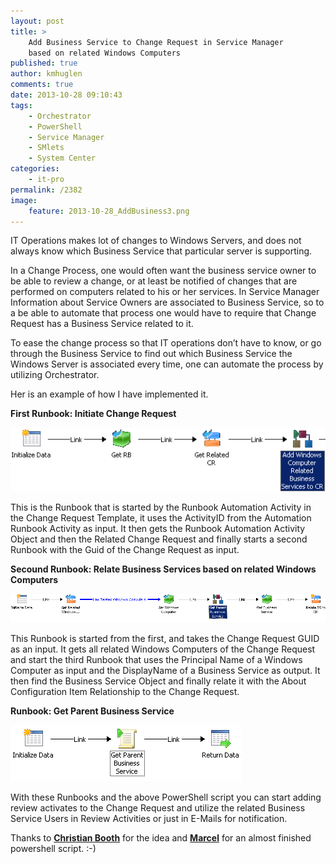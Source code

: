 ```yaml
---
layout: post
title: >
    Add Business Service to Change Request in Service Manager
    based on related Windows Computers
published: true
author: kmhuglen
comments: true
date: 2013-10-28 09:10:43
tags:
    - Orchestrator
    - PowerShell
    - Service Manager
    - SMlets
    - System Center
categories:
    - it-pro
permalink: /2382
image:
    feature: 2013-10-28_AddBusiness3.png
---
```

IT Operations makes lot of changes to Windows Servers, and does not always know which Business Service that particular server is supporting.

In a Change Process, one would often want the business service owner to be able to review a change, or at least be notified of changes that are performed on computers related to his or her services. In Service Manager Information about Service Owners are associated to Business Service, so to a be able to automate that process one would have to require that Change Request has a Business Service related to it.

To ease the change process so that IT operations don&#8217;t have to know, or go through the Business Service to find out which Business Service the Windows Server is associated every time, one can automate the process by utilizing Orchestrator.

Her is an example of how I have implemented it.

**First Runbook: Initiate Change Request**

![](/assets/2013-10-28_AddBusiness1.png)
  
This is the Runbook that is started by the Runbook Automation Activity in the Change Request Template, it uses the ActivityID from the Automation Runbook Activity as input. It then gets the Runbook Automation Activity Object and then the Related Change Request and finally starts a second Runbook with the Guid of the Change Request as input.

**Secound Runbook: Relate Business Services based on related Windows Computers** 

![](/assets/2013-10-28_AddBusiness2.png)

This Runbook is started from the first, and takes the Change Request GUID as an input. It gets all related Windows Computers of the Change Request and start the third Runbook that uses the Principal Name of a Windows Computer as input and the DisplayName of a Business Service as output. It then find the Business Service Object and finally relate it with the About Configuration Item Relationship to the Change Request.

**Runbook: Get Parent Business Service** 

![](/assets/2013-10-28_AddBusiness3.png)

<script src="https://gist.github.com/kmhuglen/0e137f2a60fb3d940bd25f0c4bd565ff.js"></script>

With these Runbooks and the above PowerShell script you can start adding review activates to the Change Request and utilize the related Business Service Users in Review Activities or just in E-Mails for notification.

Thanks to [**Christian Booth**](http://blogs.technet.com/b/servicemanager/archive/2013/09/18/scsm-console-extensions-impacted-business-services.aspx) for the idea and [**Marcel**](http://marcelzehner.ch/2013/10/05/from-ci-to-parent-business-service-beta-version/#more-2723) for an almost finished powershell script. :-)